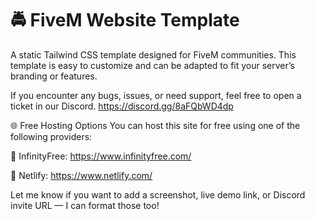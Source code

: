 # 🚔 FiveM Website Template
A static Tailwind CSS template designed for FiveM communities. This template is easy to customize and can be adapted to fit your server’s branding or features.

If you encounter any bugs, issues, or need support, feel free to open a ticket in our Discord. https://discord.gg/8aFQbWD4dp

🌐 Free Hosting Options
You can host this site for free using one of the following providers:

🔗 InfinityFree: https://www.infinityfree.com/

🔗 Netlify: https://www.netlify.com/

Let me know if you want to add a screenshot, live demo link, or Discord invite URL — I can format those too!
